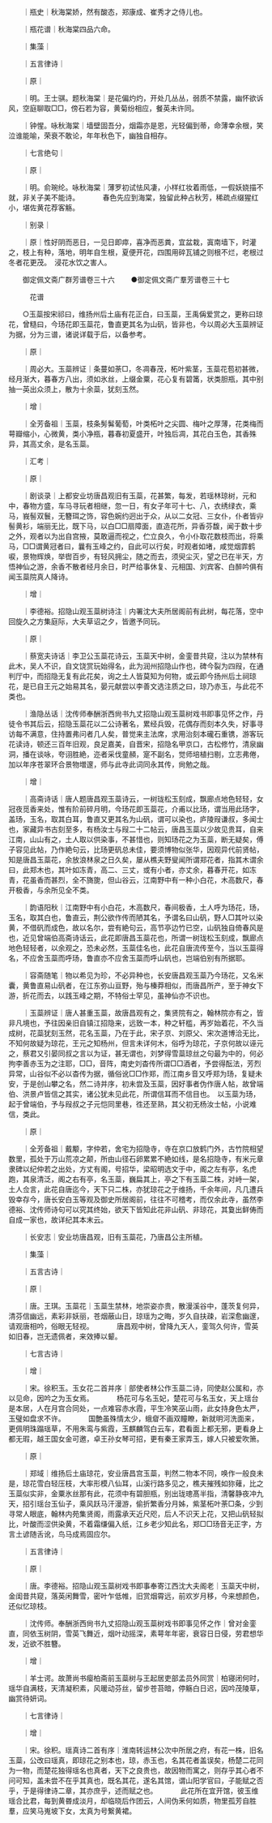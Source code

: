 <!-- { "loadSidebar": true } -->
　　｜瓶史｜秋海棠娇，然有酸态，郑康成、崔秀才之侍儿也。

　　｜瓶花谱｜秋海棠四品六命。

　　｜集藻｜

　　｜五言律诗｜

　　｜原｜

　　｜明。王士骐。题秋海棠｜是花偏灼灼，开处几丛丛，弱质不禁露，幽怀欲诉风，空庭聊取□□，傍石若为容，黄菊纷相应，餐英未许同。

　　｜钟惺。咏秋海棠｜墙壁固吾分，烟霜亦是恩，光轻偏到蒂，命薄幸余根，笑泣谁能喻，荣衰不敢论，年年秋色下，幽独自相存。

　　｜七言绝句｜

　　｜原｜

　　｜明。俞琬纶。咏秋海棠｜薄罗初试怯风凄，小样红妆着雨低，一假妖娆描不就，非关子美不能诗。
　　　春色先应到海棠，独留此种占秋芳，稀疏点缀猩红小，堪佐黄花荐客觞。

　　｜别录｜

　　｜原｜性好阴而恶日，一见日即瘁，喜净而恶粪，宜盆栽，寘南墙下，时灌之，枝上有种，落地，明年自生根，夏便开花，四围用碎瓦铺之则根不烂，老根过冬者花更茂。　浸花水饮之害人。

　　御定佩文斋广群芳谱卷三十六
　　●御定佩文斋广羣芳谱卷三十七

　　　花谱

　　○玉蘂按宋祁曰，维扬州后土庙有花正白，曰玉蘂，王禹偁爱赏之，更称曰琼花，曾糙曰，今玚花即玉蘂花，鲁直更其名为山矾，皆非也，今以周必大玉蘂辨证为据，分为三谱，诸说详载于后，以备参考。

　　｜原｜

　　｜周必大。玉蘂辨证｜条蔓如荼□，冬凋春茂，柘叶紫茎，玉蘂花苞初甚微，经月渐大，暮春方八出，须如氷丝，上缀金粟，花心复有碧筩，状类胆瓶，其中别抽一英出众须上，散为十余蘂，犹刻玉然。

　　｜增｜

　　｜全芳备祖｜玉蘂，枝条髣髴葡萄，叶类柘叶之尖圆、梅叶之厚薄，花类梅而萼瓣缩小，心微黄，类小净瓶，暮春初夏盛开，叶独后凋，其花白玉色，其香殊异，其高丈余，是名玉蘂。

　　｜汇考｜

　　｜原｜

　　｜剧谈录｜上都安业坊唐昌观旧有玉蘂，花甚繁，每发，若瑶林琼树，元和中，春物方盛，车马寻玩者相继，忽一日，有女子年可十七、八，衣绣绿衣，乘马，峩髻双鬟，无簪珥之饰，容色婉约迥出于众，从以二女冠、三女仆，仆者皆丱髻黄衫，端丽无比，既下马，以白□□扇障面，直造花所，异香芬馥，闻于数十步之外，观者以为出自宫掖，莫敢逼而视之，伫立良久，令小仆取花数枝而出，将乘马，□□谓黄冠者曰，曩有玉峰之约，自此可以行矣，时观者如堵，咸觉烟霏鹤唳，景物辉焕，举辔百步，有轻风拥尘，随之而去，须臾尘灭，望之已在半天，方悟神仙之游，余香不散者经月余日，时严给事休复、元相国、刘宾客、白醉吟俱有闻玉蘂院真人降诗。

　　｜增｜

　　｜李德裕。招隐山观玉蘂树诗注｜内署沈大夫所居阁前有此树，每花落，空中回旋久之方集庭际，大夫草诏之夕，皆邀予同玩。

　　｜原｜

　　｜蔡宽夫诗话｜李卫公玉蘂花诗云，玉蘂天中树，金銮昔共窥，注以为禁林有此木，吴人不识，自文饶赏玩始得名，此为润州招隐山作也，碑今裂为四叚，在通判厅中，而招隐无复有此花矣，询之土人皆莫知为何物，或云即今扬州后土祠琼花，是已自王元之始易其名，晏元献尝以李善文选注质之曰，琼乃赤玉，与此花不类也。

　　｜渔隐丛话｜沈传师奉酬浙西尙书九丈招隐山观玉蘂树戏书即事见怀之作，丹徒令书其后云，招隐玉蘂花以二公诗著名，累经兵毁，花偶存而刻本久失，好事寻访每不满意，住持置弗问者几人矣，普觉来主法席，求用治刻本礲石重镌，游客玩花读诗，顿还三百年旧观，良足嘉美，自晋宋，招隐名甲京口，古松修竹，清泉幽洞，播在谈咏，夸诩胜絶，迩者采伐童頳，寔不副名，觉师培植扫剔，立志弗倦，加以年序苍翠环合景物増邃，师与此寺此词同永其传，尙勉之哉。

　　｜增｜

　　｜高斋诗话｜唐人题唐昌观玉蘂诗云，一树珑松玉刻成，飘廊点地色轻轻，女冠夜觅香来处，惟有阶前碎月明，今玚花即玉蘂花，介甫以比玚，谓当用此玚字，盖玚，玉名，取其白耳，鲁直又更其名为山矾，谓可以染也，庐陵叚谦叔，多闻士也，家藏异书古刻至多，有杨汝士与叚二十二帖云，唐昌玉蘂以少故见贵耳，自来江南，山山有之，土人取以供染事，不甚惜也，则知玚花之为玉蘂，断无疑矣，傅子容见此帖，乃作絶句云，比玚更矾总未佳，要须博物似张华，因观异代前贤帖，知是唐昌玉蘂花，余放浪林泉之日久矣，屡从樵夫野叟闻所谓郑花者，指其木谓余曰，此郑木也，其叶如冻青，高二、三丈，或有小者，亦丈余，暮春开花，如冻青，花虽香而甚烈，全不旖旎，但山谷云，江南野中有一种小白花，木高数尺，春开极香，与余所见全不类。

　　｜韵语阳秋｜江南野中有小白花，木高数尺，春间极香，土人呼为玚花，玚，玉名，取其白也，鲁直云，荆公欲作传而陋其名，予谓名曰山矾，野人□其叶以染黄，不借矾而成色，故以名尔，尝有絶句云，高节亭边竹已空，山矾独自倚春风是也，近见曾端伯高斋诗话云，此花即唐昌玉蘂花也，所谓一树珑松玉刻成，飘廊点地色轻轻者，以余观之，恐未必然，玉蘂佳名也，此花自唐流传至今，当以玉蘂得名，不应舍玉蘂而呼玚，鲁直亦不应舍玉蘂而呼山矾也，岂端伯别有所据耶。

　　｜容斋随笔｜物以希见为珍，不必异种也，长安唐昌观玉蘂乃今玚花，又名米囊，黄鲁直易山矾者，在江东弥山亘野，殆与榛莽相似，而唐昌所产，至于神女下游，折花而去，以践玉峰之期，不特俗士罕见，虽神仙亦不识也。

　　｜玉蘂辨证｜唐人甚重玉蘂，故唐昌观有之，集贤院有之，翰林院亦有之，皆非凡境也，予往因亲旧自镇江招隐来，远致一本，种之轩槛，再岁始着花，不久当成树，花蘂犹刻玉然，花名玉蘂，乃在于此，宋子京、刘原父、宋次道博洽无比，不知何故疑为琼花，王元之知杨州，但言未详何木，俗呼为琼花，子京何故以诬元之，蔡君又引晏同叔之言以为证，甚无谓也，刘梦得雪蘂琼丝之句最为中的，何必拘李善赤玉为之注耶，□□，音阵，南史刘杳传所谓□□酒者，予尝得酝法，芳烈异常，山谷似不必以杳传为据，循俗讹□□作郑，而江南乡音又呼郑为玚，复疑未安，于是创山攀之名，然二诗并序，初未尝及玉蘂，因好事者伪作唐人帖，故曾端伯、洪景卢皆信之其实，诸公犹未见此花，所谓信耳而不信目也。　以玉蘂为玚，起于曾端伯，予与叚叔之子元恺同里巷，徃还至熟，其父初无杨汝士帖，小说难信，类此。

　　｜原｜

　　｜全芳备祖｜戴颙，字仲若，舍宅为招隐寺，寺在京口放鹤门外，古竹院相望数里，孤处于万山荒凉之颠，所由山径石卵累累不絶如线，是名招隐寺，有米元章隶碑以纪仲若之出处，方丈有阁，号招华，梁昭明选文于中，阁之左有亭，名虎跑，其泉清泛，阁之右有亭，名玉蘂，巍扁其上，亭之下有玉蘂二株，对峙一架，土人佥言，此花自唐迄今，天下只二株，亦犹琼花之于维扬，千余年间，凡几遭兵毁幸存今，唐长安白玉等观及御史所居阁前，往往不可稽考，而仅余此寺，虽然李德裕、沈传师诗句可以究其终始，欲天下皆知此花非山矾、非琼花，其敻出鲜俦而自成一家也，故详纪其本末云。

　　｜长安志｜安业坊唐昌观，旧有玉蘂花，乃唐昌公主所植。

　　｜集藻｜

　　｜五言古诗｜

　　｜原｜

　　｜唐。王琪。玉蘂花｜玉蘂生禁林，地崇姿亦贵，散漫溪谷中，蓬茨复何异，清芬信幽远，素彩非妖丽，苍烟蔽山日，琼瑶为之晦，岁久自扶疎，岩深愈幽邃，请观唐相吟，俗眼无轻视。
　　　唐昌观中树，曾降九天人，銮驾久何许，雪英如旧春，岂无遗佩者，来效捧以颦。

　　｜七言古诗｜

　　｜增｜

　　｜宋。徐积玉。玉女花二首并序｜部使者林公作玉蘂二诗，同使赵公属和，亦以见命，因吟之为玉女焉。
　　　杨花可与名玉妃，楚花可与名玉女，天上瑶台是本居，人在月宫合同处，一点难容赤水霞，平生冷笑巫山雨，此女持身色太严，玉璧如盘求不许。
　　　国艶虽殊情太少，蛾睂不画双瞳瞭，新就明河洗面来，更佩明珠蹋瑶草，不用朱鸾与紫霞，玉麒麟驾白云车，君看面上都无邪，更看身上都无瑕，越王国女金可邀，卓王孙女琴可招，更有秦王家弄玉，嫁人只被爱吹箫。

　　｜原｜

　　｜郑域｜维扬后土庙琼花，安业唐昌宫玉蘂，判然二物本不同，唤作一般良未是，琼花雪白轻压枝，大率形模八仙耳，山溪行路多见之，樵夫摧残如狝薙，比之玉蘂似实非，金粟氷丝那有此，花须中有碧胆瓶，别出珑璁髙半指，清馨静夜冲九天，招引瑶台玉仙子，乘风跃马汗漫游，偷折繁香分月姊，紫茎柘叶荼□条，少到寻常人眼底，翰林内苑集贤阁，雨露承天近尺咫，后人不识天上花，又把山矾轻拟比，叶酸而涩供染黄，不着霜缣偏入纸，江乡老少知此名，郑□□玚音无正字，方言土谚随舌讹，鸟马成焉固应尔。

　　｜五言律诗｜

　　｜原｜

　　｜唐。李德裕。招隐山观玉蘂树戏书即事奉寄江西沈大夫阁老｜玉蘂天中树，金闺昔共窥，落英闲舞雪，密叶乍低帷，旧赏烟霄远，前欢岁月移，今来想颜色，还似忆琼枝。

　　｜沈传师。奉酬浙西尙书九丈招隐山观玉蘂树戏书即事见怀之作｜曾对金銮直，同依玉树阴，雪英飞舞近，烟叶动摇深，素萼年年密，衰容日日侵，劳君想华发，近欲不胜簪。

　　｜增｜

　　｜羊士谔。故萧尚书瘿柏斋前玉蘂树与王起居吏部孟员外同赏｜柏寝闭何时，瑶华自满枝，天清凝积素，风暖动芬丝，留步苍苔暗，停觞白日迟，因吟茂陵草，幽赏待妍词。

　　｜七言律诗｜

　　｜增｜

　　｜宋。徐积。瑶真诗二首有序｜淮南转运林公次中所居之府，有花一株，旧名玉蘂，公改曰瑶真，即琼花之别本也，琼，赤玉也，名其花者盖误矣，杨楚二花同为一物，而楚花独得瑶名也真者，天下之良贵也，故因物而寓之，则存乎其心者不问可知，盖未尝不在乎其真也，既名其花，遂名其馆，谓山阳学官曰，子能赋之否乎，于是得律诗二章，其亦庶乎，述而赋之也。
　　　此花所在宜开馆，彼玉维瑶合比君，每到黄昬成淡月，却临晓后作团云，人间伪釆何如质，物里孤芳自胜羣，应笑马嵬坡下女，太真为号繋黄裙。
